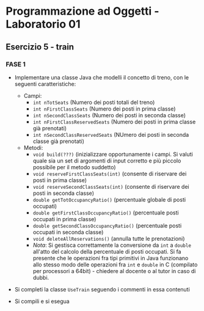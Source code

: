 # Programmazione ad Oggetti - Laboratorio 01

## Esercizio 5 - train

### FASE 1

- Implementare una classe Java che modelli il concetto di treno, con le seguenti caratteristiche:

  - Campi:
    - `int nTotSeats` (Numero dei posti totali del treno)
    - `int nFirstClassSeats` (Numero dei posti in prima classe)
    - `int nSecondClassSeats` (Numero dei posti in seconda classe)
    - `int nFirstClassReservedSeats` (Numero dei posti in prima classe già prenotati)
    - `int nSecondClassReservedSeats` (NUmero dei posti in seconda classe già prenotati)
  - Metodi:
    - `void build(???)` (inizializzare opportunamente i campi. Si valuti quale sia un set di argomenti di input corretto e più piccolo possibile per il metodo suddetto)
    - `void reserveFirstClassSeats(int)` (consente di riservare dei posti in prima classe)
    - `void reserveSecondClassSeats(int)` (consente di riservare dei posti in seconda classe)
    - `double getTotOccupancyRatio()` (percentuale globale di posti occupati)
    - `double getFirstClassOccupancyRatio()` (percentuale posti occupati in prima classe)
    - `double getSecondClassOccupancyRatio()` (percentuale posti occupati in seconda classe)
    - `void deleteAllReservations()` (annulla tutte le prenotazioni)
    - *Nota*: Si gestisca correttamente la conversione da `int` a `double` all'atto del calcolo della percentuale di posti occupati. Si fa presente che le operazioni fra tipi primitivi in Java funzionano allo stesso modo delle operazioni fra `int` e `double` in C (compilato per processori a 64bit) - chiedere al docente o al tutor in caso di dubbi.

- Si completi la classe `UseTrain` seguendo i commenti in essa contenuti
- Si compili e si esegua
